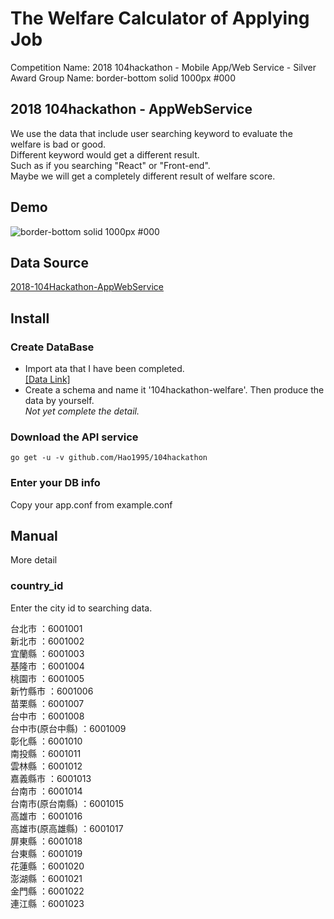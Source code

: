 # The Welfare Calculator of Applying Job
Competition Name: 2018 104hackathon - Mobile App/Web Service - Silver Award
Group Name: border-bottom solid 1000px #000

## 2018 104hackathon - AppWebService    
We use the data that include user searching keyword to evaluate the welfare is bad or good.     
Different keyword would get a different result.   
Such as if you searching "React" or "Front-end".   
Maybe we will get a completely different result of welfare score.   

## Demo
![border-bottom solid 1000px #000](https://github.com/Hao1995/104hackathon/blob/master/104hackathon.gif "border-bottom solid 1000px #000")

## Data Source
[2018-104Hackathon-AppWebService](https://github.com/104corp/2018-104Hackathon-AppWebService)

## Install
### Create DataBase
* Import ata that I have been completed.   
    [[Data Link]](https://drive.google.com/open?id=15TetTLofxwuY7VzjKVlj-Vx61mKKopFz)
* Create a schema and name it '104hackathon-welfare'. Then produce the data by yourself.   
    *Not yet complete the detail.*
### Download the API service
```
go get -u -v github.com/Hao1995/104hackathon
```
### Enter your DB info
Copy your app.conf from example.conf

## Manual
More detail  
### country_id
Enter the city id to searching data.     

台北市          ：6001001   
新北市          ：6001002   
宜蘭縣          ：6001003   
基隆市          ：6001004   
桃園市          ：6001005   
新竹縣市        ：6001006   
苗栗縣          ：6001007   
台中市          ：6001008   
台中市(原台中縣) ：6001009   
彰化縣          ：6001010   
南投縣          ：6001011   
雲林縣          ：6001012   
嘉義縣市        ：6001013   
台南市          ：6001014   
台南市(原台南縣) ：6001015   
高雄市          ：6001016   
高雄市(原高雄縣) ：6001017   
屏東縣          ：6001018   
台東縣          ：6001019   
花蓮縣          ：6001020   
澎湖縣          ：6001021   
金門縣          ：6001022   
連江縣          ：6001023   